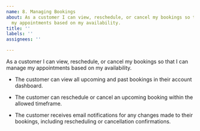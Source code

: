 ```yaml
---
name: 8. Managing Bookings
about: As a customer I can view, reschedule, or cancel my bookings so that I can manage
  my appointments based on my availability.
title: ''
labels: ''
assignees: ''

---
```


As a customer I can view, reschedule, or cancel my bookings so that I can manage my appointments based on my availability.

- The customer can view all upcoming and past bookings in their account dashboard.

- The customer can reschedule or cancel an upcoming booking within the allowed timeframe.

- The customer receives email notifications for any changes made to their bookings, including rescheduling or cancellation confirmations.
